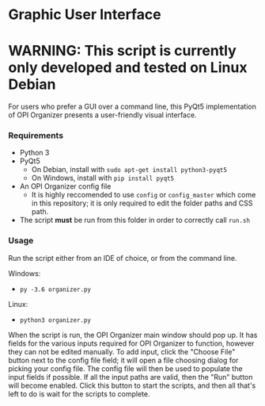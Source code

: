 # Graphic User Interface #
# WARNING: This script is currently only developed and tested on Linux Debian #

For users who prefer a GUI over a command line, this PyQt5 implementation of OPI Organizer
presents a user-friendly visual interface. 

### Requirements ###
- Python 3
- PyQt5
  - On Debian, install with ``` sudo apt-get install python3-pyqt5 ```
  - On Windows, install with ```pip install pyqt5```
- An OPI Organizer config file
  - It is highly reccomended to use ```config``` or ```config_master``` which come in this repository; 
    it is only required to edit the folder paths and CSS path.
- The script **must** be run from this folder in order to correctly call ```run.sh```
    
### Usage ###
Run the script either from an IDE of choice, or from the command line.

Windows:
  - ```py -3.6 organizer.py```

Linux:
  - ```python3 organizer.py```
  
When the script is run, the OPI Organizer main window should pop up. It has fields for the various inputs
required for OPI Organizer to function, however they can not be edited manually. To add input, click the 
"Choose File" button next to the config file field; it will open a file choosing dialog for picking your config
file. The config file will then be used to populate the input fields if possible. If all the input paths are valid,
then the "Run" button will become enabled. Click this button to start the scripts, and then all that's left to do
is wait for the scripts to complete.
